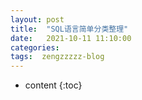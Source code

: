 ```yaml
---
layout: post
title:  "SQL语言简单分类整理"
date:   2021-10-11 11:10:00
categories: 
tags:  zengzzzzz-blog
---
```


* content
{:toc}

<p><img src="https://img2020.cnblogs.com/blog/2337411/202110/2337411-20211011110952198-970297782.png" alt="" loading="lazy" /></p>  
<p>&nbsp;</p>
